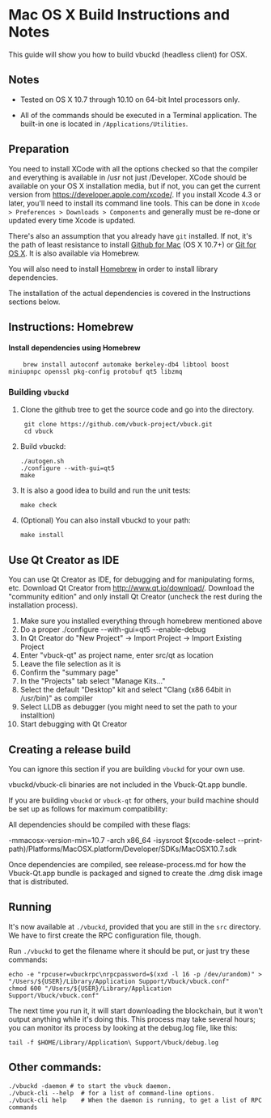 Mac OS X Build Instructions and Notes
====================================
This guide will show you how to build vbuckd (headless client) for OSX.

Notes
-----

* Tested on OS X 10.7 through 10.10 on 64-bit Intel processors only.

* All of the commands should be executed in a Terminal application. The
built-in one is located in `/Applications/Utilities`.

Preparation
-----------

You need to install XCode with all the options checked so that the compiler
and everything is available in /usr not just /Developer. XCode should be
available on your OS X installation media, but if not, you can get the
current version from https://developer.apple.com/xcode/. If you install
Xcode 4.3 or later, you'll need to install its command line tools. This can
be done in `Xcode > Preferences > Downloads > Components` and generally must
be re-done or updated every time Xcode is updated.

There's also an assumption that you already have `git` installed. If
not, it's the path of least resistance to install [Github for Mac](https://mac.github.com/)
(OS X 10.7+) or
[Git for OS X](https://code.google.com/p/git-osx-installer/). It is also
available via Homebrew.

You will also need to install [Homebrew](http://brew.sh) in order to install library
dependencies.

The installation of the actual dependencies is covered in the Instructions
sections below.

Instructions: Homebrew
----------------------

#### Install dependencies using Homebrew

        brew install autoconf automake berkeley-db4 libtool boost miniupnpc openssl pkg-config protobuf qt5 libzmq

### Building `vbuckd`

1. Clone the github tree to get the source code and go into the directory.

        git clone https://github.com/vbuck-project/vbuck.git
        cd vbuck

2.  Build vbuckd:

        ./autogen.sh
        ./configure --with-gui=qt5
        make

3.  It is also a good idea to build and run the unit tests:

        make check

4.  (Optional) You can also install vbuckd to your path:

        make install

Use Qt Creator as IDE
------------------------
You can use Qt Creator as IDE, for debugging and for manipulating forms, etc.
Download Qt Creator from http://www.qt.io/download/. Download the "community edition" and only install Qt Creator (uncheck the rest during the installation process).

1. Make sure you installed everything through homebrew mentioned above
2. Do a proper ./configure --with-gui=qt5 --enable-debug
3. In Qt Creator do "New Project" -> Import Project -> Import Existing Project
4. Enter "vbuck-qt" as project name, enter src/qt as location
5. Leave the file selection as it is
6. Confirm the "summary page"
7. In the "Projects" tab select "Manage Kits..."
8. Select the default "Desktop" kit and select "Clang (x86 64bit in /usr/bin)" as compiler
9. Select LLDB as debugger (you might need to set the path to your installtion)
10. Start debugging with Qt Creator

Creating a release build
------------------------
You can ignore this section if you are building `vbuckd` for your own use.

vbuckd/vbuck-cli binaries are not included in the Vbuck-Qt.app bundle.

If you are building `vbuckd` or `vbuck-qt` for others, your build machine should be set up
as follows for maximum compatibility:

All dependencies should be compiled with these flags:

 -mmacosx-version-min=10.7
 -arch x86_64
 -isysroot $(xcode-select --print-path)/Platforms/MacOSX.platform/Developer/SDKs/MacOSX10.7.sdk

Once dependencies are compiled, see release-process.md for how the Vbuck-Qt.app
bundle is packaged and signed to create the .dmg disk image that is distributed.

Running
-------

It's now available at `./vbuckd`, provided that you are still in the `src`
directory. We have to first create the RPC configuration file, though.

Run `./vbuckd` to get the filename where it should be put, or just try these
commands:

    echo -e "rpcuser=vbuckrpc\nrpcpassword=$(xxd -l 16 -p /dev/urandom)" > "/Users/${USER}/Library/Application Support/Vbuck/vbuck.conf"
    chmod 600 "/Users/${USER}/Library/Application Support/Vbuck/vbuck.conf"

The next time you run it, it will start downloading the blockchain, but it won't
output anything while it's doing this. This process may take several hours;
you can monitor its process by looking at the debug.log file, like this:

    tail -f $HOME/Library/Application\ Support/Vbuck/debug.log

Other commands:
-------

    ./vbuckd -daemon # to start the vbuck daemon.
    ./vbuck-cli --help  # for a list of command-line options.
    ./vbuck-cli help    # When the daemon is running, to get a list of RPC commands
